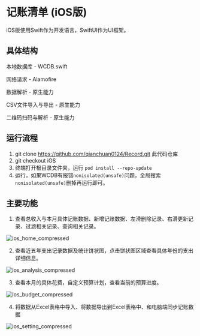 # 记账清单 (iOS版)

iOS版使用Swift作为开发语言，SwiftUI作为UI框架。



## 具体结构

本地数据库 - WCDB.swift

网络请求 - Alamofire

数据解析 - 原生能力

CSV文件导入与导出 - 原生能力

二维码扫码与解析 - 原生能力


## 运行流程

1. git clone https://github.com/qianchuan0124/Record.git 此代码仓库
2. git checkout iOS
3. 终端打开根目录文件夹，运行 `pod install --repo-update`
4. 运行，如果WCDB有报错`nonisolated(unsafe)`问题，全局搜索`nonisolated(unsafe)`删掉再运行即可。



## 主要功能

1. 查看总收入与本月具体记账数据、新增记账数据、左滑删除记录、右滑更新记录、过滤相关记录、查询相关记录。

![ios_home_compressed](https://github.com/user-attachments/assets/6270da8b-1b14-445a-a1b8-0a8bbcb4a881)


2. 查看近五年支出记录数据及统计饼状图，点击饼状图区域查看具体年份的支出详细信息。

![ios_analysis_compressed](https://github.com/user-attachments/assets/41f5037e-a197-4e34-89b1-721ebd18b718)


3. 查看本月的具体花费，自定义预算计划，查看当前的预算进度。

![ios_budget_compressed](https://github.com/user-attachments/assets/8f5fa1cb-2435-4ac1-a2f2-ac1abe8c844f)


4. 将数据从Excel表格中导入、将数据导出到Excel表格中、和电脑端同步记账数据

![ios_setting_compressed](https://github.com/user-attachments/assets/c630742b-e8b4-4bc1-b26c-5a7f548e231e)

